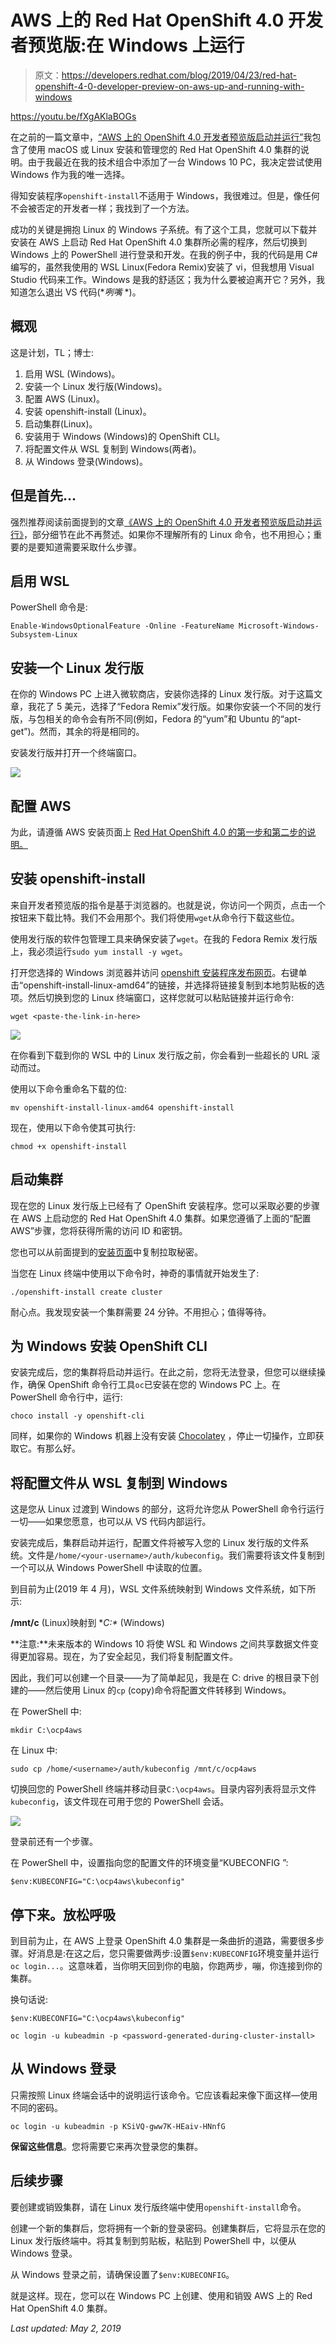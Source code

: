 # AWS 上的 Red Hat OpenShift 4.0 开发者预览版:在 Windows 上运行

> 原文：<https://developers.redhat.com/blog/2019/04/23/red-hat-openshift-4-0-developer-preview-on-aws-up-and-running-with-windows>

https://youtu.be/fXgAKlaBOGs

在之前的一篇文章中，[“AWS 上的 OpenShift 4.0 开发者预览版启动并运行”](https://developers.redhat.com/blog/2019/03/07/openshift-4-0-developer-preview-on-aws-is-up-and-running/)我包含了使用 macOS 或 Linux 安装和管理您的 Red Hat OpenShift 4.0 集群的说明。由于我最近在我的技术组合中添加了一台 Windows 10 PC，我决定尝试使用 Windows 作为我的唯一选择。

得知安装程序`openshift-install`不适用于 Windows，我很难过。但是，像任何不会被否定的开发者一样；我找到了一个方法。

成功的关键是拥抱 Linux 的 Windows 子系统。有了这个工具，您就可以下载并安装在 AWS 上启动 Red Hat OpenShift 4.0 集群所必需的程序，然后切换到 Windows 上的 PowerShell 进行登录和开发。在我的例子中，我的代码是用 C#编写的，虽然我使用的 WSL Linux(Fedora Remix)安装了 vi，但我想用 Visual Studio 代码来工作。Windows 是我的舒适区；我为什么要被迫离开它？另外，我知道怎么退出 VS 代码(**咧嘴* *)。

## 概观

这是计划，TL；博士:

1.  启用 WSL (Windows)。
2.  安装一个 Linux 发行版(Windows)。
3.  配置 AWS (Linux)。
4.  安装 openshift-install (Linux)。
5.  启动集群(Linux)。
6.  安装用于 Windows (Windows)的 OpenShift CLI。
7.  将配置文件从 WSL 复制到 Windows(两者)。
8.  从 Windows 登录(Windows)。

## 但是首先...

强烈推荐阅读前面提到的文章[《AWS 上的 OpenShift 4.0 开发者预览版启动并运行》](https://developers.redhat.com/blog/2019/03/07/openshift-4-0-developer-preview-on-aws-is-up-and-running/)，部分细节在此不再赘述。如果你不理解所有的 Linux 命令，也不用担心；重要的是要知道需要采取什么步骤。

## 启用 WSL

PowerShell 命令是:

```
Enable-WindowsOptionalFeature -Online -FeatureName Microsoft-Windows-Subsystem-Linux
```

## 安装一个 Linux 发行版

在你的 Windows PC 上进入微软商店，安装你选择的 Linux 发行版。对于这篇文章，我花了 5 美元，选择了“Fedora Remix”发行版。如果你安装一个不同的发行版，与包相关的命令会有所不同(例如，Fedora 的“yum”和 Ubuntu 的“apt-get”)。然而，其余的将是相同的。

安装发行版并打开一个终端窗口。

![](img/15c5c621f3a471f395fe8bc996d7f6cc.png)

## 配置 AWS

为此，请遵循 AWS 安装页面上 [Red Hat OpenShift 4.0 的第一步和第二步的说明。](https://developers.redhat.com/download-manager/link/3867591?)

## 安装 openshift-install

来自开发者预览版的指令是基于浏览器的。也就是说，你访问一个网页，点击一个按钮来下载比特。我们不会用那个。我们将使用`wget`从命令行下载这些位。

使用发行版的软件包管理工具来确保安装了`wget`。在我的 Fedora Remix 发行版上，我必须运行`sudo yum install -y wget`。

打开您选择的 Windows 浏览器并访问 [openshift 安装程序发布网页](https://github.com/openshift/installer/releases)。右键单击“openshift-install-linux-amd64”的链接，并选择将链接复制到本地剪贴板的选项。然后切换到您的 Linux 终端窗口，这样您就可以粘贴链接并运行命令:

```
wget <paste-the-link-in-here>
```

![](img/ccdc728a0d799c3400f25b543dc98fc0.png)

在你看到下载到你的 WSL 中的 Linux 发行版之前，你会看到一些超长的 URL 滚动而过。

使用以下命令重命名下载的位:

```
mv openshift-install-linux-amd64 openshift-install
```

现在，使用以下命令使其可执行:

```
chmod +x openshift-install
```

## 启动集群

现在您的 Linux 发行版上已经有了 OpenShift 安装程序。您可以采取必要的步骤在 AWS 上启动您的 Red Hat OpenShift 4.0 集群。如果您遵循了上面的“配置 AWS”步骤，您将获得所需的访问 ID 和密钥。

您也可以从前面提到的[安装页面](https://cloud.openshift.com/clusters/install)中复制拉取秘密。

当您在 Linux 终端中使用以下命令时，神奇的事情就开始发生了:

```
./openshift-install create cluster
```

耐心点。我发现安装一个集群需要 24 分钟。不用担心；值得等待。

## 为 Windows 安装 OpenShift CLI

安装完成后，您的集群将启动并运行。在此之前，您将无法登录，但您可以继续操作，确保 OpenShift 命令行工具`oc`已安装在您的 Windows PC 上。在 PowerShell 命令行中，运行:

```
choco install -y openshift-cli
```

同样，如果你的 Windows 机器上没有安装 [Chocolatey](https://chocolatey.org/) ，停止一切操作，立即获取它。有那么好。

## 将配置文件从 WSL 复制到 Windows

这是您从 Linux 过渡到 Windows 的部分，这将允许您从 PowerShell 命令行运行一切——如果您愿意，也可以从 VS 代码内部运行。

安装完成后，集群启动并运行，配置文件将被写入您的 Linux 发行版的文件系统。文件是`/home/<your-username>/auth/kubeconfig`。我们需要将该文件复制到一个可以从 Windows PowerShell 中读取的位置。

到目前为止(2019 年 4 月)，WSL 文件系统映射到 Windows 文件系统，如下所示:

**/mnt/c** (Linux)映射到 **C:\** (Windows)

**注意:**未来版本的 Windows 10 将使 WSL 和 Windows 之间共享数据文件变得更加容易。现在，为了安全起见，我们将复制配置文件。

因此，我们可以创建一个目录——为了简单起见，我是在 C: drive 的根目录下创建的——然后使用 Linux 的`cp` (copy)命令将配置文件转移到 Windows。

在 PowerShell 中:

```
mkdir C:\ocp4aws
```

在 Linux 中:

```
sudo cp /home/<username>/auth/kubeconfig /mnt/c/ocp4aws
```

切换回您的 PowerShell 终端并移动目录`C:\ocp4aws`。目录内容列表将显示文件`kubeconfig`，该文件现在可用于您的 PowerShell 会话。

![](img/bd4923cad96920daedf25e721e9cf73f.png)

登录前还有一个步骤。

在 PowerShell 中，设置指向您的配置文件的环境变量“KUBECONFIG ”:

```
$env:KUBECONFIG="C:\ocp4aws\kubeconfig"
```

## 停下来。放松呼吸

到目前为止，在 AWS 上登录 OpenShift 4.0 集群是一条曲折的道路，需要很多步骤。好消息是:在这之后，您只需要做两步:设置`$env:KUBECONFIG`环境变量并运行`oc login...`。这意味着，当你明天回到你的电脑，你跑两步，嘣，你连接到你的集群。

换句话说:

```
$env:KUBECONFIG="C:\ocp4aws\kubeconfig"
```

```
oc login -u kubeadmin -p <password-generated-during-cluster-install>
```

## 从 Windows 登录

只需按照 Linux 终端会话中的说明运行该命令。它应该看起来像下面这样—使用不同的密码。

```
oc login -u kubeadmin -p KSiVQ-gww7K-HEaiv-HNnfG
```

**保留这些信息**。您将需要它来再次登录您的集群。

## 后续步骤

要创建或销毁集群，请在 Linux 发行版终端中使用`openshift-install`命令。

创建一个新的集群后，您将拥有一个新的登录密码。创建集群后，它将显示在您的 Linux 发行版终端中。将其复制到剪贴板，粘贴到 PowerShell 中，以便从 Windows 登录。

从 Windows 登录之前，请确保设置了`$env:KUBECONFIG`。

就是这样。现在，您可以在 Windows PC 上创建、使用和销毁 AWS 上的 Red Hat OpenShift 4.0 集群。

*Last updated: May 2, 2019*